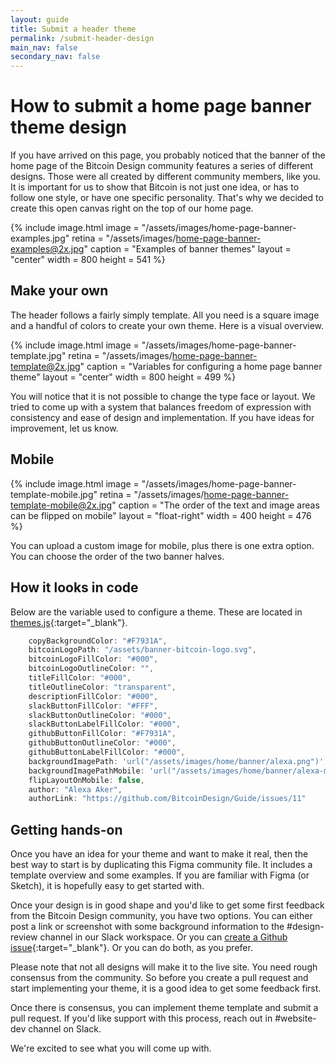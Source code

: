 ```yaml
---
layout: guide
title: Submit a header theme
permalink: /submit-header-design
main_nav: false
secondary_nav: false
---
```


# How to submit a home page banner theme design

If you have arrived on this page, you probably noticed that the banner of the home page of the Bitcoin Design community features a series of different designs. Those were all created by different community members, like you. It is important for us to show that Bitcoin is not just one idea, or has to follow one style, or have one specific personality. That's why we decided to create this open canvas right on the top of our home page.

{% include image.html
   image = "/assets/images/home-page-banner-examples.jpg"
   retina = "/assets/images/home-page-banner-examples@2x.jpg"
   caption = "Examples of banner themes"
   layout = "center"
   width = 800
   height = 541
%}

## Make your own

The header follows a fairly simply template. All you need is a square image and a handful of colors to create your own theme. Here is a visual overview.

{% include image.html
   image = "/assets/images/home-page-banner-template.jpg"
   retina = "/assets/images/home-page-banner-template@2x.jpg"
   caption = "Variables for configuring a home page banner theme"
   layout = "center"
   width = 800
   height = 499
%}

You will notice that it is not possible to change the type face or layout. We tried to come up with a system that balances freedom of expression with consistency and ease of design and implementation. If you have ideas for improvement, let us know.

## Mobile

<div class="center">

{% include image.html
   image = "/assets/images/home-page-banner-template-mobile.jpg"
   retina = "/assets/images/home-page-banner-template-mobile@2x.jpg"
   caption = "The order of the text and image areas can be flipped on mobile"
   layout = "float-right"
   width = 400
   height = 476
%}

You can upload a custom image for mobile, plus there is one extra option. You can choose the order of the two banner halves.

</div>

## How it looks in code

Below are the variable used to configure a theme. These are located in [themes.js](/js/themes.js){:target="_blank"}.

```javascript
    copyBackgroundColor: "#F7931A",
    bitcoinLogoPath: "/assets/banner-bitcoin-logo.svg",
    bitcoinLogoFillColor: "#000",
    bitcoinLogoOutlineColor: "",
    titleFillColor: "#000",
    titleOutlineColor: "transparent",
    descriptionFillColor: "#000",
    slackButtonFillColor: "#FFF",
    slackButtonOutlineColor: "#000",
    slackButtonLabelFillColor: "#000",
    githubButtonFillColor: "#F7931A",
    githubButtonOutlineColor: "#000",
    githubButtonLabelFillColor: "#000",
    backgroundImagePath: 'url("/assets/images/home/banner/alexa.png")',
    backgroundImagePathMobile: 'url("/assets/images/home/banner/alexa-mobile.png")',
    flipLayoutOnMobile: false,
    author: "Alexa Aker",
    authorLink: "https://github.com/BitcoinDesign/Guide/issues/11"
```

## Getting hands-on

Once you have an idea for your theme and want to make it real, then the best way to start is by duplicating this Figma community file. It includes a template overview and some examples. If you are familiar with Figma (or Sketch), it is hopefully easy to get started with.

Once your design is in good shape and you'd like to get some first feedback from the Bitcoin Design community, you have two options. You can either post a link or screenshot with some background information to the #design-review channel in our Slack workspace. Or you can [create a Github issue](https://github.com/BitcoinDesign/Guide/issues){:target="_blank"}. Or you can do both, as you prefer.

Please note that not all designs will make it to the live site. You need rough consensus from the community. So before you create a pull request and start implementing your theme, it is a good idea to get some feedback first.

Once there is consensus, you can implement theme template and submit a pull request. If you'd like support with this process, reach out in #website-dev channel on Slack.

We're excited to see what you will come up with.

